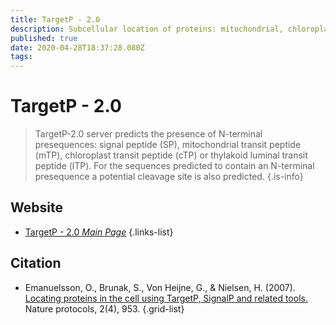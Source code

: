 ```yaml
---
title: TargetP - 2.0
description: Subcellular location of proteins: mitochondrial, chloroplastic, secretory pathway, or other
published: true
date: 2020-04-28T18:37:28.080Z
tags: 
---
```


# TargetP - 2.0

> TargetP-2.0 server predicts the presence of N-terminal presequences: signal peptide (SP), mitochondrial transit peptide (mTP), chloroplast transit peptide (cTP) or thylakoid luminal transit peptide (lTP). For the sequences predicted to contain an N-terminal presequence a potential cleavage site is also predicted.
{.is-info}

 
## Website 

- [TargetP - 2.0 *Main Page*](https://services.healthtech.dtu.dk/service.php?TargetP-2.0)
 {.links-list}

## Citation

- Emanuelsson, O., Brunak, S., Von Heijne, G., & Nielsen, H. (2007). [Locating proteins in the cell using TargetP, SignalP and related tools.](https://www.nature.com/articles/nprot.2007.131) Nature protocols, 2(4), 953.
{.grid-list}

